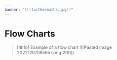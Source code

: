 ```yaml
---
banner: "![[furthermaths.jpg]]"
---
```

# Flow Charts

> [!Info] Example of a flow chart
>![[Pasted image 20221207085657.png|200]]


